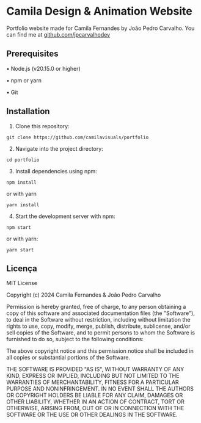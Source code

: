 # Camila Design & Animation Website

Portfolio website made for Camila Fernandes by João Pedro Carvalho. You can find me at [github.com/jpcarvalhodev](https://github.com/jpcarvalhodev)

## Prerequisites

• Node.js (v20.15.0 or higher)

• npm or yarn

• Git

## Installation

1. Clone this repository:
 
```
git clone https://github.com/camilavisuals/portfolio
```

2. Navigate into the project directory:

```
cd portfolio
```

3. Install dependencies using npm:

```
npm install
```

 or with yarn

```
yarn install
```

4. Start the development server with npm:

```
npm start
```

 or with yarn:

```
yarn start
```

## Licença

MIT License

Copyright (c) 2024 Camila Fernandes & João Pedro Carvalho

Permission is hereby granted, free of charge, to any person obtaining a copy
of this software and associated documentation files (the "Software"), to deal
in the Software without restriction, including without limitation the rights
to use, copy, modify, merge, publish, distribute, sublicense, and/or sell
copies of the Software, and to permit persons to whom the Software is
furnished to do so, subject to the following conditions:

The above copyright notice and this permission notice shall be included in all
copies or substantial portions of the Software.

THE SOFTWARE IS PROVIDED "AS IS", WITHOUT WARRANTY OF ANY KIND, EXPRESS OR
IMPLIED, INCLUDING BUT NOT LIMITED TO THE WARRANTIES OF MERCHANTABILITY,
FITNESS FOR A PARTICULAR PURPOSE AND NONINFRINGEMENT. IN NO EVENT SHALL THE
AUTHORS OR COPYRIGHT HOLDERS BE LIABLE FOR ANY CLAIM, DAMAGES OR OTHER
LIABILITY, WHETHER IN AN ACTION OF CONTRACT, TORT OR OTHERWISE, ARISING FROM,
OUT OF OR IN CONNECTION WITH THE SOFTWARE OR THE USE OR OTHER DEALINGS IN THE
SOFTWARE.
